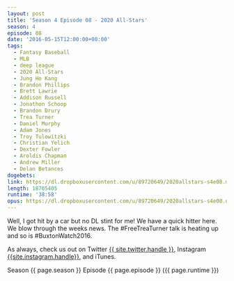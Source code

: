 ```yaml
---
layout: post
title: 'Season 4 Episode 08 - 2020 All-Stars'
season: 4
episode: 08
date: '2016-05-15T12:00:00+00:00'
tags:
  - Fantasy Baseball
  - MLB
  - deep league
  - 2020 All-Stars
  - Jung Ho Kang
  - Brandon Phillips
  - Brett Lawrie
  - Addison Russell
  - Jonathon Schoop
  - Brandon Drury
  - Trea Turner
  - Daniel Murphy
  - Adam Jones
  - Troy Tulowitzki
  - Christian Yelich
  - Dexter Fowler
  - Aroldis Chapman
  - Andrew Miller
  - Delan Betances
dogebets:
link: https://dl.dropboxusercontent.com/u/89720649/2020allstars-s4e08.mp3
length: 18705405
runtime: '38:58'
opus: https://dl.dropboxusercontent.com/u/89720649/2020allstars-s4e08.opus
---
```

Well, I got hit by a car but no DL stint for me!  We have a quick hitter here.  We blow through the weeks news.  The #FreeTreaTurner talk is heating up and so is #BuxtonWatch2016.  

As always, check us out on Twitter [{{ site.twitter.handle }}]({{site.twitter.url}}), Instagram [{{site.instagram.handle}}]({{site.instagram.url}}), and iTunes.  

Season {{ page.season }} Episode {{ page.episode }} ({{ page.runtime }})  
